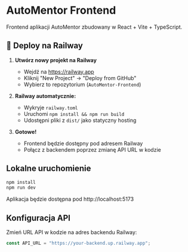 # AutoMentor Frontend

Frontend aplikacji AutoMentor zbudowany w React + Vite + TypeScript.

## 🚀 Deploy na Railway

1. **Utwórz nowy projekt na Railway**
   - Wejdź na https://railway.app
   - Kliknij "New Project" → "Deploy from GitHub" 
   - Wybierz to repozytorium (`AutoMentor-Frontend`)

2. **Railway automatycznie:**
   - Wykryje `railway.toml`
   - Uruchomi `npm install && npm run build`
   - Udostępni pliki z `dist/` jako statyczny hosting

3. **Gotowe!**
   - Frontend będzie dostępny pod adresem Railway
   - Połącz z backendem poprzez zmianę API URL w kodzie

## Lokalne uruchomienie

```bash
npm install
npm run dev
```

Aplikacja będzie dostępna pod http://localhost:5173

## Konfiguracja API

Zmień URL API w kodzie na adres backendu Railway:

```typescript
const API_URL = "https://your-backend.up.railway.app";
```